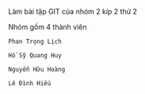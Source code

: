 Làm bài tập GIT của nhóm 2 kíp 2 thứ 2

Nhóm gồm 4 thành viên

    Phan Trọng Lịch

    Hồ Sỹ Quang Huy

    Nguyễn Hữu Hoàng

    Lê Đình Hiếu



